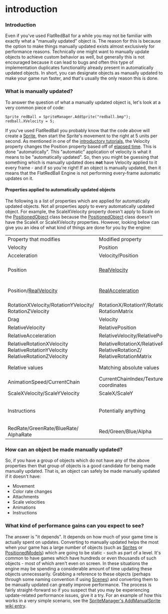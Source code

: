 # introduction

### Introduction

Even if you've used FlatRedBall for a while you may not be familiar with exactly what a "manually updated" object is. The reason for this is because the option to make things manually updated exists almost exclusively for performance reasons. Technically one might want to manually update objects to achieve custom behavior as well, but generally this is not encouraged because it can lead to bugs and often this type of implementation duplicates functionality already present in automatically updated objects. In short, you can designate objects as manually updated to make your game run faster, and that's usually the only reason this is done.

### What is manually updated?

To answer the question of what a manually updated object is, let's look at a very common piece of code:

```
Sprite redBall = SpriteManager.AddSprite("redball.bmp");
redball.XVelocity = 5;
```

If you've used FlatRedBall you probably know that the code above will create a [Sprite](../../../../../frb/docs/index.php), then start the Sprite's movement to the right at 5 units per second. As mentioned in one of the [introductory tutorials](../../../../../frb/docs/index.php), the Velocity property changes the Position property based off of [elapsed time](../../../../../frb/docs/index.php). This is done "automatically". This "automatic" application of velocity is what it means to be "automatically updated". So, then you might be guessing that something which is manually updated does **not** have Velocity applied to it every frame - and if so you're right! If an object is manually updated, then it means that the FlatRedBall Engine is not performing every-frame automatic updates on it.

#### Properties applied to automatically updated objects

The following is a list of properties which are applied for automatically updated objects. Not all properties apply to every automatically updated object. For example, the ScaleXVelocity property doesn't apply to Scale on the [PositionedObject](../../../../../frb/docs/index.php) class because the [PositionedObject](../../../../../frb/docs/index.php) class doesn't have the ScaleX or ScaleXVelocity properties. However, looking below can give you an idea of what kind of things are done for you by the engine:

|                                                                                              |                                                                                         |                                                                                                    |
| -------------------------------------------------------------------------------------------- | --------------------------------------------------------------------------------------- | -------------------------------------------------------------------------------------------------- |
| Property that modifies                                                                       | Modified property                                                                       | Notes                                                                                              |
| Velocity                                                                                     | Position                                                                                |                                                                                                    |
| Acceleration                                                                                 | Velocity/Position                                                                       |                                                                                                    |
| Position                                                                                     | [RealVelocity](../../../../../frb/docs/index.php#Real\_Velocity\_and\_Acceleration)     | If [KeepTrackOfReal](../../../../../frb/docs/index.php#Real\_Velocity\_and\_Acceleration) is true. |
| Position/[RealVelocity](../../../../../frb/docs/index.php#Real\_Velocity\_and\_Acceleration) | [RealAcceleration](../../../../../frb/docs/index.php#Real\_Velocity\_and\_Acceleration) | If [KeepTrackOfReal](../../../../../frb/docs/index.php#Real\_Velocity\_and\_Acceleration) is true. |
| RotationXVelocity/RotationYVelocity/ RotationZVelocity                                       | RotationX/RotationY/RotationZ RotationMatrix                                            |                                                                                                    |
| Drag                                                                                         | Velocity                                                                                |                                                                                                    |
| RelativeVelocity                                                                             | RelativePosition                                                                        |                                                                                                    |
| RelativeAcceleration                                                                         | RelativeVelocity/RelativePosition                                                       |                                                                                                    |
| RelativeRotationXVelocity RelativeRotationYVelocity RelativeRotationZVelocity                | RelativeRotationX/RelativeRotationY/ RelativeRotationZ/ RelativeRotationMatrix          |                                                                                                    |
| Relative values                                                                              | Matching absolute values                                                                | If Parent is not null.                                                                             |
| AnimationSpeed/CurrentChain                                                                  | CurrentChainIndex/Texture/Texture coordinates                                           |                                                                                                    |
| ScaleXVelocity/ScaleYVelocity                                                                | ScaleX/ScaleY                                                                           |                                                                                                    |
| Instructions                                                                                 | Potentially anything                                                                    | The engine calls Instructions on any IInstructable that it manages.                                |
| RedRate/GreenRate/BlueRate/ AlphaRate                                                        | Red/Green/Blue/Alpha                                                                    |                                                                                                    |

### How can an object be made manually updated?

So, if you have a group of objects which do not have any of the above properties then that group of objects is a good candidate for being made manually updated. That is, an object can safely be made manually updated if it doesn't have:

* Movement
* Color rate changes
* Attachments
* Scale velocities
* Animations
* Instructions

### What kind of performance gains can you expect to see?

The answer is "it depends". It depends on how much of your game time is actually spent on updates. Converting to manually updated helps the most when your game has a large number of objects (such as [Sprites](../../../../../frb/docs/index.php) or [PositionedModels](../../../../../frb/docs/index.php)) which are going to be static - such as part of a level. It's common to have games which have hundreds or even thousands of such objects - most of which aren't even on screen. In these situations the engine may be spending a considerable amount of time updating these objects unnecessarily. Grabbing a reference to these objects (perhaps through some naming convention if using [Scenes](../../../../../frb/docs/index.php)) and converting them to be manually updated can greatly improve performance. The process is fairly straight-forward so if you suspect that you may be experiencing update-related performance issues, give it a try. For an example of how this works in a very simple scenario, see the [SpriteManager's AddManualSprite wiki entry](../../../../../frb/docs/index.php).
